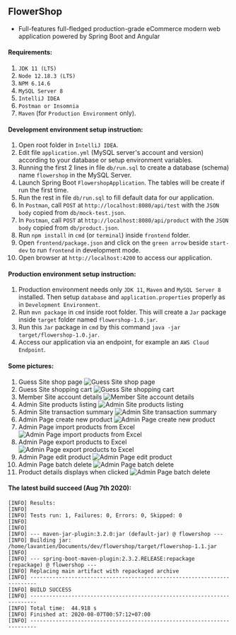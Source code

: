FlowerShop
-
- Full-features full-fledged production-grade eCommerce modern web application powered by Spring Boot and Angular

#### Requirements:
1. `JDK 11 (LTS)`
2. `Node 12.18.3 (LTS)`
3. `NPM 6.14.6`
4. `MySQL Server 8`
5. `IntelliJ IDEA`
6. `Postman or Insomnia`
7. `Maven` (for `Production Environment` only).

#### Development environment setup instruction:
1. Open root folder in `IntelliJ IDEA`.
2. Edit file `application.yml` (MySQL server's account and version) according to your database or setup environment variables.
3. Running the first 2 lines in file `db/run.sql` to create a database (schema) name `flowershop` in the MySQL Server. 
4. Launch Spring Boot `FlowershopApplication`. The tables will be create if run the first time.
5. Run the rest in file `db/run.sql` to fill default data for our application.
6. In `Postman`, call `POST` at `http://localhost:8080/api/test` with the `JSON body` copied from `db/mock-test.json`.
7. In `Postman`, call `POST` at `http://localhost:8080/api/product` with the `JSON body` copied from `db/product.json`.
8. Run `npm install` in `cmd` (or `terminal`) inside `frontend` folder.
9. Open `frontend/package.json` and click on the `green arrow` beside `start-dev` to run `frontend` in development mode.
10. Open browser at `http://localhost:4200` to access our application.

#### Production environment setup instruction:
1. Production environment needs only `JDK 11`, `Maven` and `MySQL Server 8` installed. Then setup `database` and `application.properties` properly as in `Development Environment`.
2. Run `mvn package` in `cmd` inside root folder. This will create a `Jar` package inside `target` folder named `flowershop-1.0.jar`.
3. Run this `Jar` package in `cmd` by this command `java -jar target/flowershop-1.0.jar`.
4. Access our application via an endpoint, for example an `AWS Cloud Endpoint`.

#### Some pictures:
1. Guess Site shop page
![Guess Site shop page](./project-pictures/2019-12-25_3.png)
2. Guess Site shopping cart
![Guess Site shopping cart](./project-pictures/2019-12-25_5.png)
3. Member Site account details
![Member Site account details](./project-pictures/2019-12-25_4.png)
4. Admin Site products listing
![Admin Site products listing](./project-pictures/2019-12-25.png)
5. Admin Site transaction summary
![Admin Site transaction summary](./project-pictures/2019-12-25_1.png)
6. Admin Page create new product
![Admin Page create new product](./project-pictures/2019-12-25_6.png)
7. Admin Page import products from Excel
![Admin Page import products from Excel](./project-pictures/2019-12-25_7.png)
8. Admin Page export products to Excel
![Admin Page export products to Excel](./project-pictures/2019-12-25_8.png)
9. Admin Page edit product
![Admin Page edit product](./project-pictures/2019-12-25_9.png)
10. Admin Page batch delete
![Admin Page batch delete](./project-pictures/2019-12-25_12.png)
11. Product details displays when clicked
![Admin Page batch delete](./project-pictures/ScreenshotFrom20200807.png)

#### The latest build succeed (Aug 7th 2020):
```
[INFO] Results:
[INFO] 
[INFO] Tests run: 1, Failures: 0, Errors: 0, Skipped: 0
[INFO] 
[INFO] 
[INFO] --- maven-jar-plugin:3.2.0:jar (default-jar) @ flowershop ---
[INFO] Building jar: /home/lavantien/Documents/dev/flowershop/target/flowershop-1.1.jar
[INFO] 
[INFO] --- spring-boot-maven-plugin:2.3.2.RELEASE:repackage (repackage) @ flowershop ---
[INFO] Replacing main artifact with repackaged archive
[INFO] ------------------------------------------------------------------------
[INFO] BUILD SUCCESS
[INFO] ------------------------------------------------------------------------
[INFO] Total time:  44.918 s
[INFO] Finished at: 2020-08-07T00:57:12+07:00
[INFO] ------------------------------------------------------------------------
```